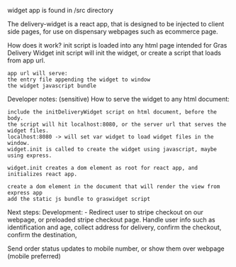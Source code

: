 widget app is found in /src directory

The delivery-widget is a react app, that is designed to be injected to client side pages,
for use on dispensary webpages such as ecommerce page.

How does it work?
init script is loaded into any html page intended for Gras Delivery Widget
init script will init the widget, or create a script that loads from app url.

    app url will serve:
    the entry file appending the widget to window
    the widget javascript bundle

Developer notes: (sensitive)
How to serve the widget to any html document:

    include the initDeliveryWidget script on html document, before the body.
    the script will hit localhost:8080, or the server url that serves the widget files.
    localhost:8080 -> will set var widget to load widget files in the window.
    widget.init is called to create the widget using javascript, maybe using express.

    widget.init creates a dom element as root for react app, and initializes react app.

    create a dom element in the document that will render the view from express app
    add the static js bundle to graswidget script

Next steps: Development: -
Redirect user to stripe checkout on our webpage, or preloaded stripe checkout page.
Handle user info such as identification and age, collect address for delivery,
confirm the checkout, confirm the destination,

Send order status updates to mobile number, or show them over webpage (mobile preferred)
